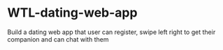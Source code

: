 # WTL-dating-web-app
Build a dating web app that user can register, swipe left right to get their companion and can chat with them
